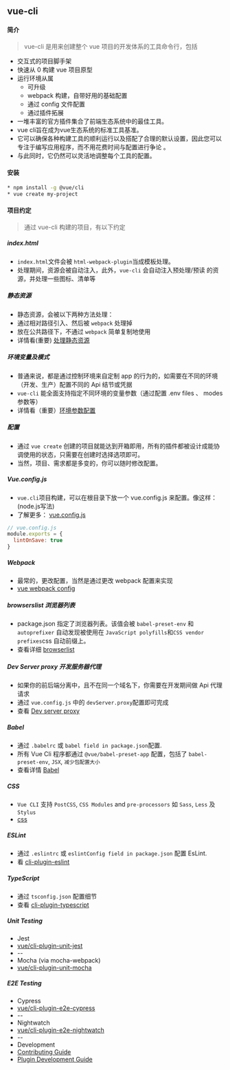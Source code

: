 ## vue-cli

#### 简介 

> vue-cli 是用来创建整个 vue 项目的开发体系的工具命令行，包括

* 交互式的项目脚手架
* 快速从 0 构建 vue 项目原型
* 运行环境从属
    * 可升级
    * webpack 构建，自带好用的基础配置
    * 通过 config 文件配置
    * 通过插件拓展
* 一堆丰富的官方插件集合了前端生态系统中的最佳工具。    
* vue cli旨在成为vue生态系统的标准工具基准。
* 它可以确保各种构建工具的顺利运行以及搭配了合理的默认设置，因此您可以专注于编写应用程序，而不用花费时间与配置进行争论 。
* 与此同时，它仍然可以灵活地调整每个工具的配置。

#### 安装 
```bash
* npm install -g @vue/cli
* vue create my-project
```

#### 项目约定
> 通过 vue-cli 构建的项目，有以下约定


##### index.html
* `index.html`文件会被 `html-webpack-plugin`当成模板处理。
* 处理期间，资源会被自动注入，此外，`vue-cli` 会自动注入预处理/预读 的资源，并处理一些图标、清单等


##### 静态资源
* 静态资源，会被以下两种方法处理：
* 通过相对路径引入、然后被 `webpack` 处理掉
* 放在公共路径下，不通过 `webpack` 简单复制地使用
* 详情看(重要) [处理静态资源](https://github.com/vuejs/vue-cli/blob/dev/docs/assets.md)


##### 环境变量及模式
* 普通来说，都是通过控制环境来自定制 app 的行为的，如需要在不同的环境（开发、生产）配置不同的 Api 结节或凭据
* `vue-cli` 能全面支持指定不同环境的变量参数（通过配置 .env files 、 modes参数等）
* 详情看（重要）[环境参数配置](https://github.com/vuejs/vue-cli/blob/dev/docs/env.md)


##### 配置
* 通过 `vue create` 创建的项目就能达到开箱即用，所有的插件都被设计成能协调使用的状态，只需要在创建时选择选项即可。
* 当然，项目、需求都是多变的，你可以随时修改配置。


##### Vue.config.js
* `vue.cli`项目构建，可以在根目录下放一个 vue.config.js 来配置。像这样：(node.js写法)
* 了解更多： [vue.config.js](https://github.com/vuejs/vue-cli/blob/dev/docs/config.md)
```js
// vue.config.js
module.exports = {
  lintOnSave: true
}
```


##### Webpack
* 最常的，更改配置，当然是通过更改 webpack 配置来实现
* [vue webpack config](https://github.com/vuejs/vue-cli/blob/dev/docs/webpack.md)


##### browserslist 浏览器列表 
* package.json 指定了浏览器列表。该值会被 `babel-preset-env` 和 `autoprefixer` 自动发现被使用在 `JavaScript polyfills`和`CSS vendor prefixes`css 自动前缀上。
* 查看详细 [browserlist](https://github.com/ai/browserslist)


##### Dev Server proxy 开发服务器代理
* 如果你的前后端分离中，且不在同一个域名下，你需要在开发期间做 Api 代理请求
* 通过 `vue.config.js` 中的 `devServer.proxy`配置即可完成
* 查看 [Dev server proxy](https://github.com/vuejs/vue-cli/blob/dev/docs/cli-service.md#configuring-proxy)


##### Babel
* 通过 `.babelrc` 或 `babel field in package.json`配置.
* 所有 Vue Cli 程序都通过 `@vue/babel-preset-app` 配置，包括了 `babel-preset-env`, `JSX`, `减少包配置大小`
* 查看详情 [Babel](https://github.com/vuejs/vue-cli/tree/dev/packages/%40vue/babel-preset-app)


##### CSS
* `Vue CLI` 支持 `PostCSS`, `CSS Modules` and `pre-processors` 如 `Sass`, `Less` 及 `Stylus`
* [css](https://github.com/vuejs/vue-cli/blob/dev/docs/css.md)


##### ESLint
* 通过 `.eslintrc` 或 `eslintConfig field in package.json` 配置 EsLint.
* 看 [cli-plugin-eslint](https://github.com/vuejs/vue-cli/tree/dev/packages/%40vue/cli-plugin-eslint)


##### TypeScript
* 通过 `tsconfig.json` 配置细节 
* 查看 [cli-plugin-typescript](https://github.com/vuejs/vue-cli/tree/dev/packages/%40vue/cli-plugin-typescript)


##### Unit Testing
* Jest
* [vue/cli-plugin-unit-jest](https://github.com/vuejs/vue-cli/tree/dev/packages/%40vue/cli-plugin-unit-jest)
* --
* Mocha (via mocha-webpack)
* [vue/cli-plugin-unit-mocha](https://github.com/vuejs/vue-cli/tree/dev/packages/%40vue/cli-plugin-unit-mocha)


#####  E2E Testing
* Cypress
* [vue/cli-plugin-e2e-cypress](https://github.com/vuejs/vue-cli/tree/dev/packages/%40vue/cli-plugin-e2e-cypress)
* --
* Nightwatch
* [vue/cli-plugin-e2e-nightwatch](https://github.com/vuejs/vue-cli/tree/dev/packages/%40vue/cli-plugin-e2e-nightwatch)
* --
* Development
* [Contributing Guide](https://github.com/vuejs/vue-cli/blob/dev/.github/CONTRIBUTING.md)
* [Plugin Development Guide](https://github.com/vuejs/vue-cli/blob/dev/docs/plugin-dev.md)
